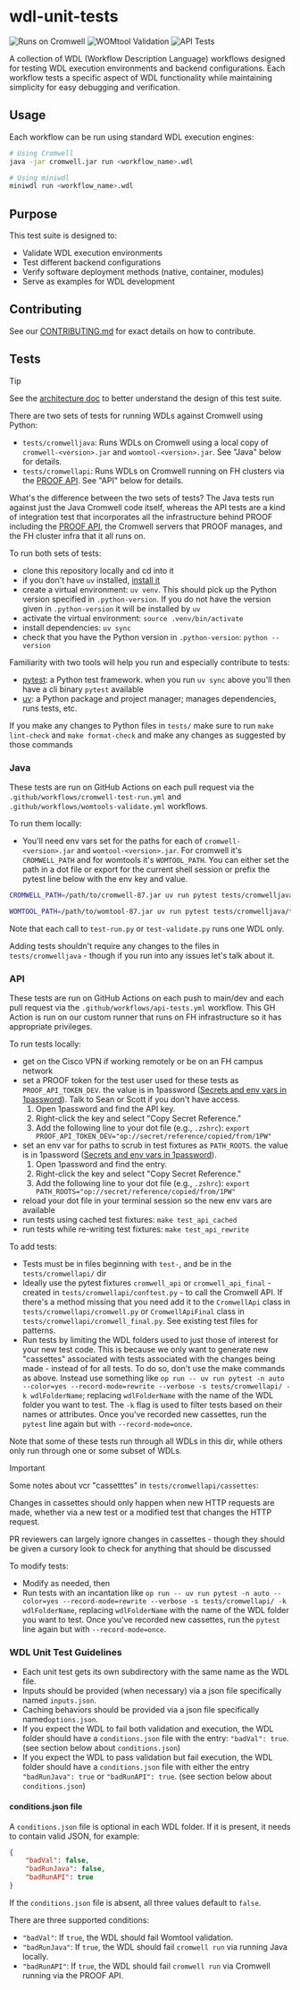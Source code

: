 # wdl-unit-tests

![Runs on Cromwell](https://github.com/FredHutch/wdl-unit-tests/actions/workflows/cromwell-test-run.yml/badge.svg)
![WOMtool Validation](https://github.com/FredHutch/wdl-unit-tests/actions/workflows/womtools-validate.yml/badge.svg)
![API Tests](https://github.com/FredHutch/wdl-unit-tests/actions/workflows/api-tests.yml/badge.svg)

A collection of WDL (Workflow Description Language) workflows designed for testing WDL execution environments and backend configurations. Each workflow tests a specific aspect of WDL functionality while maintaining simplicity for easy debugging and verification.

## Usage
Each workflow can be run using standard WDL execution engines:

```bash
# Using Cromwell
java -jar cromwell.jar run <workflow_name>.wdl

# Using miniwdl
miniwdl run <workflow_name>.wdl
```

## Purpose
This test suite is designed to:
- Validate WDL execution environments
- Test different backend configurations
- Verify software deployment methods (native, container, modules)
- Serve as examples for WDL development

## Contributing
See our [CONTRIBUTING.md](.github/CONTRIBUTING.md) for exact details on how to contribute.

## Tests

> [!TIP]
> See the [architecture doc](docs/architecture.md) to better understand the design of this test suite.

There are two sets of tests for running WDLs against Cromwell using Python:

- `tests/cromwelljava`: Runs WDLs on Cromwell using a local copy of `cromwell-<version>.jar` and `womtool-<version>.jar`. See "Java" below for details.
- `tests/cromwellapi`: Runs WDLs on Cromwell running on FH clusters via the [PROOF API][proofapi]. See "API" below for details.

What's the difference between the two sets of tests? The Java tests run against just the Java Cromwell code itself, whereas the API tests are a kind of integration test that incorporates all the infrastructure behind PROOF including the [PROOF API][proofapi], the Cromwell servers that PROOF manages, and the FH cluster infra that it all runs on.

To run both sets of tests:

- clone this repository locally and cd into it
- if you don't have `uv` installed, [install it][uvinstall]
- create a virtual environment: `uv venv`. This should pick up the Python version specified in `.python-version`. If you do not have the version given in `.python-version` it will be installed by `uv`
- activate the virtual environment: `source .venv/bin/activate`
- install dependencies: `uv sync`
- check that you have the Python version in `.python-version`: `python --version`

Familiarity with two tools will help you run and especially contribute to tests:
- [pytest][]: a Python test framework. when you run `uv sync` above you'll then have a cli binary `pytest` available
- [uv][]: a Python package and project manager; manages dependencies, runs tests, etc.

If you make any changes to Python files in `tests/` make sure to run `make lint-check` and `make format-check` and make any changes as suggested by those commands

### Java

These tests are run on GitHub Actions on each pull request via the `.github/workflows/cromwell-test-run.yml` and `.github/workflows/womtools-validate.yml` workflows.

To run them locally:

- You'll need env vars set for the paths for each of `cromwell-<version>.jar` and `womtool-<version>.jar`. For cromwell it's `CROMWELL_PATH` and for womtools it's `WOMTOOL_PATH`. You can either set the path in a dot file or export for the current shell session or prefix the pytest line below with the env key and value.

```sh
CROMWELL_PATH=/path/to/cromwell-87.jar uv run pytest tests/cromwelljava/test-run.py --wdl-path=helloHostname --verbose -s

WOMTOOL_PATH=/path/to/womtool-87.jar uv run pytest tests/cromwelljava/test-validate.py --wdl-path=helloHostname --verbose -s
```

Note that each call to `test-run.py` or `test-validate.py` runs one WDL only.

Adding tests shouldn't require any changes to the files in `tests/cromwelljava` - though if you run into any issues let's talk about it.

### API

These tests are run on GitHub Actions on each push to main/dev and each pull request via the `.github/workflows/api-tests.yml` workflow. This GH Action is run on our custom runner that runs on FH infrastructure so it has appropriate privileges.

To run tests locally:

- get on the Cisco VPN if working remotely or be on an FH campus network
- set a PROOF token for the test user used for these tests as `PROOF_API_TOKEN_DEV`. the value is in 1password ([Secrets and env vars in 1password](https://developer.1password.com/docs/cli/secrets-environment-variables/)). Talk to Sean or Scott if you don't have access.
    1. Open 1password and find the API key.
    2. Right-click the key and select "Copy Secret Reference."
    3. Add the following line to your dot file (e.g., `.zshrc`): `export PROOF_API_TOKEN_DEV="op://secret/reference/copied/from/1PW"`
- set an env var for paths to scrub in test fixtures as `PATH_ROOTS`. the value is in 1password ([Secrets and env vars in 1password](https://developer.1password.com/docs/cli/secrets-environment-variables/)).
    1. Open 1password and find the entry.
    2. Right-click the key and select "Copy Secret Reference."
    3. Add the following line to your dot file (e.g., `.zshrc`): `export PATH_ROOTS="op://secret/reference/copied/from/1PW"`
- reload your dot file in your terminal session so the new env vars are available
- run tests using cached test fixtures: `make test_api_cached`
- run tests while re-writing test fixtures: `make test_api_rewrite`

To add tests:

- Tests must be in files beginning with `test-`, and be in the `tests/cromwellapi/` dir
- Ideally use the pytest fixtures `cromwell_api` or `cromwell_api_final` - created in `tests/cromwellapi/conftest.py` - to call the Cromwell API. If there's a method missing that you need add it to the `CromwellApi` class in `tests/cromwellapi/cromwell.py` or `CromwellApiFinal` class in `tests/cromwellapi/cromwell_final.py`. See existing test files for patterns.
- Run tests by limiting the WDL folders used to just those of interest for your new test code. This is because we only want to generate new "cassettes" associated with tests associated with the changes being made - instead of for all tests. To do so, don't use the make commands as above. Instead use something like `op run -- uv run pytest -n auto --color=yes --record-mode=rewrite --verbose -s tests/cromwellapi/ -k wdlFolderName`; replacing `wdlFolderName` with the name of the WDL folder you want to test. The `-k` flag is used to filter tests based on their names or attributes. Once you've recorded new cassettes, run the `pytest` line again but with `--record-mode=once`.

Note that some of these tests run through all WDLs in this dir, while others only run through one or some subset of WDLs.

> [!IMPORTANT]
> Some notes about vcr "cassetttes" in `tests/cromwellapi/cassettes`:
>
> Changes in cassettes should only happen when new HTTP requests are made, whether via a new test or a modified test that changes the HTTP request.
>
> PR reviewers can largely ignore changes in cassettes - though they should be given a cursory look to check for anything that should be discussed

To modify tests:

- Modify as needed, then
- Run tests with an incantation like `op run -- uv run pytest -n auto --color=yes --record-mode=rewrite --verbose -s tests/cromwellapi/ -k wdlFolderName`, replacing `wdlFolderName` with the name of the WDL folder you want to test. Once you've recorded new cassettes, run the `pytest` line again but with `--record-mode=once`.

### WDL Unit Test Guidelines

- Each unit test gets its own subdirectory with the same name as the WDL file.
- Inputs should be provided (when necessary) via a json file specifically named `inputs.json`.
- Caching behaviors should be provided via a json file specifically named`options.json`.
- If you expect the WDL to fail both validation and execution, the WDL folder should have a `conditions.json` file with the entry: `"badVal": true`. (see section below about `conditions.json`)
- If you expect the WDL to pass validation but fail execution, the WDL folder should have a `conditions.json` file with either the entry `"badRunJava": true` or `"badRunAPI": true`. (see section below about `conditions.json`)

#### conditions.json file

A `conditions.json` file is optional in each WDL folder. If it is present, it needs to contain valid JSON, for example:

```json
{
    "badVal": false,
    "badRunJava": false,
    "badRunAPI": true
}
```

If the `conditions.json` file is absent, all three values default to `false`.

There are three supported conditions:

- `"badVal"`: If `true`, the WDL should fail Womtool validation.
- `"badRunJava"`: If `true`, the WDL should fail `cromwell run` via running Java locally.
- `"badRunAPI"`: If `true`, the WDL should fail `cromwell run` via Cromwell running via the PROOF API.

[uvinstall]: https://docs.astral.sh/uv/getting-started/installation/
[proofapi]: https://github.com/FredHutch/proof-api
[pytest]: https://docs.pytest.org/en/stable/
[uv]: https://docs.astral.sh/uv/
